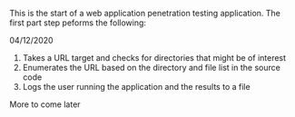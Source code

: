 This is the start of a web application penetration testing application.
The first part step peforms the following:  

04/12/2020  
1. Takes a URL target and checks for directories that might be of interest  
2. Enumerates the URL based on the directory and file list in the source code  
3. Logs the user running the application and the results to a file  

More to come later
